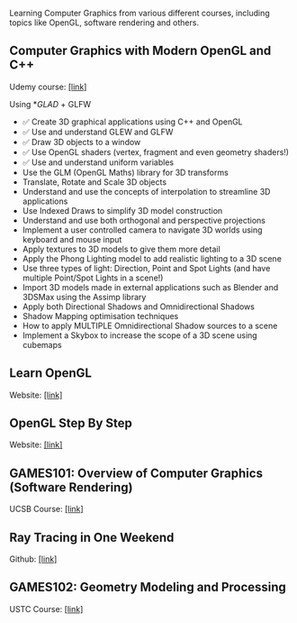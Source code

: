 Learning Computer Graphics from various different courses, including topics like OpenGL, software rendering and others.

## Computer Graphics with Modern OpenGL and C++

Udemy course: [[link]](https://www.udemy.com/course/graphics-with-modern-opengl/)

Using **GLAD* + GLFW
- ✅ Create 3D graphical applications using C++ and OpenGL
- ✅ Use and understand GLEW and GLFW
- ✅ Draw 3D objects to a window
- ✅ Use OpenGL shaders (vertex, fragment and even geometry shaders!)
- ✅ Use and understand uniform variables
- Use the GLM (OpenGL Maths) library for 3D transforms
- Translate, Rotate and Scale 3D objects
- Understand and use the concepts of interpolation to streamline 3D applications
- Use Indexed Draws to simplify 3D model construction
- Understand and use both orthogonal and perspective projections
- Implement a user controlled camera to navigate 3D worlds using keyboard and mouse input
- Apply textures to 3D models to give them more detail
- Apply the Phong Lighting model to add realistic lighting to a 3D scene
- Use three types of light: Direction, Point and Spot Lights (and have multiple Point/Spot Lights in a scene!)
- Import 3D models made in external applications such as Blender and 3DSMax using the Assimp library
- Apply both Directional Shadows and Omnidirectional Shadows
- Shadow Mapping optimisation techniques
- How to apply MULTIPLE Omnidirectional Shadow sources to a scene
- Implement a Skybox to increase the scope of a 3D scene using cubemaps

## Learn OpenGL

Website: [[link]](https://learnopengl.com/)

## OpenGL Step By Step

Website: [[link]](https://ogldev.org/)

## GAMES101: Overview of Computer Graphics (Software Rendering)

UCSB Course: [[link]](https://sites.cs.ucsb.edu/~lingqi/teaching/games101.html)

## Ray Tracing in One Weekend

Github: [[link]](https://github.com/RayTracing/raytracing.github.io)

## GAMES102: Geometry Modeling and Processing

USTC Course: [[link]](http://staff.ustc.edu.cn/~lgliu/Courses/GAMES102_2020/default.html)
